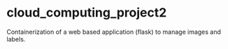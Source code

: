 # cloud_computing_project2
Containerization of a web based application (flask) to manage images and labels. 
